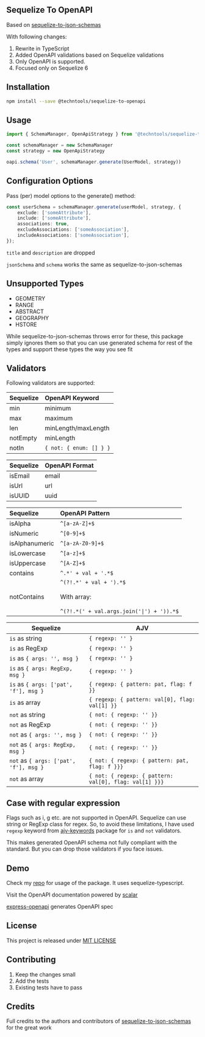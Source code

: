 ## Sequelize To OpenAPI

Based on [sequelize-to-json-schemas](https://github.com/alt3/sequelize-to-json-schemas)

With following changes:

1. Rewrite in TypeScript
2. Added OpenAPI validations based on Sequelize validations
3. Only OpenAPI is supported.
4. Focused only on Sequelize 6

## Installation

```bash
npm install --save @techntools/sequelize-to-openapi
```

## Usage

```typescript
import { SchemaManager, OpenApiStrategy } from '@techntools/sequelize-to-openapi'

const schemaManager = new SchemaManager
const strategy = new OpenApiStrategy

oapi.schema('User', schemaManager.generate(UserModel, strategy))
```

## Configuration Options

Pass (per) model options to the generate() method:

```typescript
const userSchema = schemaManager.generate(userModel, strategy, {
    exclude: ['someAttribute'],
    include: ['someAttribute'],
    associations: true,
    excludeAssociations: ['someAssociation'],
    includeAssociations: ['someAssociation'],
});
```

`title` and `description` are dropped

`jsonSchema` and `schema` works the same as sequelize-to-json-schemas

## Unsupported Types

* GEOMETRY
* RANGE
* ABSTRACT
* GEOGRAPHY
* HSTORE

While sequelize-to-json-schemas throws error for these, this package simply ignores them so that you can use generated schema for rest of the types and support these types the way you see fit

## Validators

Following validators are supported:

| Sequelize | OpenAPI Keyword             |
| :-------- | :-------------------------- |
| min       | minimum                     |
| max       | maximum                     |
| len       | minLength/maxLength         |
| notEmpty  | minLength                   |
| notIn     | `{ not: { enum: [] } }`<br> |

| Sequelize | OpenAPI Format |
| :-------- | :------------- |
| isEmail   | email          |
| isUrl     | url            |
| isUUID    | uuid           |

| Sequelize      | OpenAPI Pattern                                                                             |
| :------------- | :------------------------------------------------------------------------------------------ |
| isAlpha        | `^[a-zA-Z]+$`                                                                               |
| isNumeric      | `^[0-9]+$`                                                                                  |
| isAlphanumeric | `^[a-zA-Z0-9]+$`                                                                            |
| isLowercase    | `^[a-z]+$`                                                                                  |
| isUppercase    | `^[A-Z]+$`                                                                                  |
| contains       | `^.*' + val + '.*$`                                                                         |
| notContains    | `^(?!.*' + val + ').*$`<br><br>With array:<br><br>`^(?!.*(' + val.args.join('\|') + ')).*$` |

| Sequelize                              | AJV                                                    |
| -------------------------------------- | ------------------------------------------------------ |
| `is` as string                         | `{ regexp: '' }`                                       |
| `is` as RegExp                         | `{ regexp: '' }`                                       |
| `is` as `{ args: '', msg }`            | `{ regexp: '' }`                                       |
| `is` as `{ args: RegExp, msg }`        | `{ regexp: '' }`                                       |
| `is` as `{ args: ['pat', 'f'], msg }`  | `{ regexp: { pattern: pat, flag: f }}`                 |
| `is` as array                          | `{ regexp: { pattern: val[0], flag: val[1] }}`         |
| `not` as string                        | `{ not: { regexp: '' }}`                               |
| `not` as RegExp                        | `{ not: { regexp: '' }}`                               |
| `not` as `{ args: '', msg }`           | `{ not: { regexp: '' }}`                               |
| `not` as `{ args: RegExp, msg }`       | `{ not: { regexp: '' }}`                               |
| `not` as `{ args: ['pat', 'f'], msg }` | `{ not: { regexp: { pattern: pat, flag: f }}}`         |
| `not` as array                         | `{ not: { regexp: { pattern: val[0], flag: val[1] }}}` |

## Case with regular expression

Flags such as i, g etc. are not supported in OpenAPI. Sequelize can use string or RegExp class for regex. So, to avoid these limitations, I have used `regexp` keyword from [ajv-keywords](https://github.com/ajv-validator/ajv-keywords) package for `is` and `not` validators.

This makes generated OpenAPI schema not fully compliant with the standard. But you can drop those validators if you face issues.

## Demo

Check my [repo](https://github.com/techntools/sequelize-to-openapi-demo) for usage of the package. It uses sequelize-typescript.

Visit the OpenAPI documentation powered by [scalar](https://www.scalar.com/)

[express-openapi](https://github.com/wesleytodd/express-openapi) generates OpenAPI spec

## License

This project is released under [MIT LICENSE](https://github.com/techntools/sequelize-to-openapi/blob/master/LICENSE.txt)

## Contributing

1. Keep the changes small
2. Add the tests
3. Existing tests have to pass

## Credits

Full credits to the authors and contributors of [sequelize-to-json-schemas](https://github.com/alt3/sequelize-to-json-schemas) for the great work
